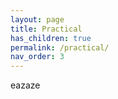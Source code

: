 ```yaml
---
layout: page
title: Practical
has_children: true
permalink: /practical/
nav_order: 3
---
```


<link rel="icon" href="/img/logo.png">

eazaze